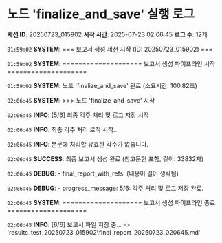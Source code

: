 # 노드 'finalize_and_save' 실행 로그

**세션 ID**: 20250723_015902
**시작 시간**: 2025-07-23 02:06:45
**로그 수**: 12개

`01:59:02` **SYSTEM**: === 보고서 생성 세션 시작 (ID: 20250723_015902) ===

`01:59:02` **SYSTEM**: ==================== 보고서 생성 파이프라인 시작 ====================

`01:59:02` **SYSTEM**: 노드 'finalize_and_save' 완료 (소요시간: 100.82초)

`02:06:45` **SYSTEM**: >>> 노드 'finalize_and_save' 시작

`02:06:45` **INFO**: [5/6] 최종 각주 처리 및 로그 저장 시작

`02:06:45` **INFO**: 최종 각주 처리 로직 시작...

`02:06:45` **INFO**: 본문에 처리할 유효한 각주가 없습니다.

`02:06:45` **SUCCESS**: 최종 보고서 생성 완료 (참고문헌 포함, 길이: 33832자)

`02:06:45` **DEBUG**:   - final_report_with_refs: (내용이 길어 생략됨)

`02:06:45` **DEBUG**:   - progress_message: 5/6: 각주 처리 및 로그 저장 완료.

`02:06:45` **SYSTEM**: ==================== 보고서 생성 파이프라인 종료 ====================

`02:06:45` **INFO**: [6/6] 보고서 파일 저장 중... -> 'results_test_20250723_015902\final_report_20250723_020645.md'

